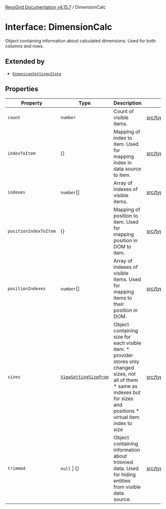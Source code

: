 [RevoGrid Documentation v4.15.7](README.md) / DimensionCalc

# Interface: DimensionCalc

Object containing information about calculated dimensions.
Used for both columns and rows.

## Extended by

- [`DimensionSettingsState`](Interface.DimensionSettingsState.md)

## Properties

| Property | Type | Description | Defined in |
| ------ | ------ | ------ | ------ |
| `count` | `number` | Count of visible items. | [src/types/interfaces.ts:633](https://github.com/revolist/revogrid/blob/4b66617ba213e84ecc08d523780ce49415de163a/src/types/interfaces.ts#L633) |
| `indexToItem` | \{\} | Mapping of index to item. Used for mapping index in data source to item. | [src/types/interfaces.ts:656](https://github.com/revolist/revogrid/blob/4b66617ba213e84ecc08d523780ce49415de163a/src/types/interfaces.ts#L656) |
| `indexes` | `number`[] | Array of indexes of visible items. | [src/types/interfaces.ts:628](https://github.com/revolist/revogrid/blob/4b66617ba213e84ecc08d523780ce49415de163a/src/types/interfaces.ts#L628) |
| `positionIndexToItem` | \{\} | Mapping of position to item. Used for mapping position in DOM to item. | [src/types/interfaces.ts:645](https://github.com/revolist/revogrid/blob/4b66617ba213e84ecc08d523780ce49415de163a/src/types/interfaces.ts#L645) |
| `positionIndexes` | `number`[] | Array of indexes of visible items. Used for mapping items to their position in DOM. | [src/types/interfaces.ts:639](https://github.com/revolist/revogrid/blob/4b66617ba213e84ecc08d523780ce49415de163a/src/types/interfaces.ts#L639) |
| `sizes` | [`ViewSettingSizeProp`](TypeAlias.ViewSettingSizeProp.md) | Object containing size for each visible item. * provider stores only changed sizes, not all of them * same as indexes but for sizes and positions * virtual item index to size | [src/types/interfaces.ts:675](https://github.com/revolist/revogrid/blob/4b66617ba213e84ecc08d523780ce49415de163a/src/types/interfaces.ts#L675) |
| `trimmed` | `null` \| \{\} | Object containing information about trimmed data. Used for hiding entities from visible data source. | [src/types/interfaces.ts:667](https://github.com/revolist/revogrid/blob/4b66617ba213e84ecc08d523780ce49415de163a/src/types/interfaces.ts#L667) |
